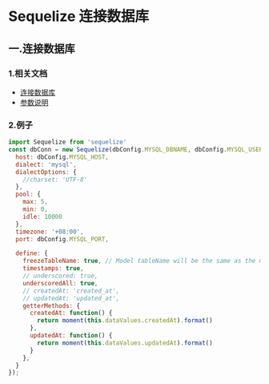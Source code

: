 # Sequelize 连接数据库

## 一.连接数据库

### 1.相关文档

- [连接数据库](http://docs.sequelizejs.com/en/v3/docs/getting-started/)
- [参数说明](http://sequelize.readthedocs.io/en/latest/api/sequelize/)

### 2.例子

```javascript
import Sequelize from 'sequelize'
const dbConn = new Sequelize(dbConfig.MYSQL_DBNAME, dbConfig.MYSQL_USER, dbConfig.MYSQL_PASSWORD, {
  host: dbConfig.MYSQL_HOST,
  dialect: 'mysql',
  dialectOptions: {
    //charset: 'UTF-8'
  },
  pool: {
    max: 5,
    min: 0,
    idle: 10000
  },
  timezone: '+08:00',
  port: dbConfig.MYSQL_PORT,

  define: {
    freezeTableName: true, // Model tableName will be the same as the model name
    timestamps: true,
    // underscored: true,
    underscoredAll: true,
    // createdAt: 'created_at',
    // updatedAt: 'updated_at',
    getterMethods: {
      createdAt: function() {
        return moment(this.dataValues.createdAt).format()
      },
      updatedAt: function() {
        return moment(this.dataValues.updatedAt).format()
      }
    },
  }
});
```
